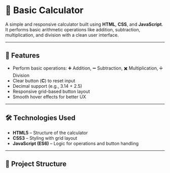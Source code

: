 # 🧮 Basic Calculator  

A simple and responsive calculator built using **HTML**, **CSS**, and **JavaScript**.  
It performs basic arithmetic operations like addition, subtraction, multiplication, and division with a clean user interface.  

---

## 🚀 Features  
- Perform basic operations: ➕ Addition, ➖ Subtraction, ✖️ Multiplication, ➗ Division  
- Clear button (**C**) to reset input  
- Decimal support (e.g., 3.14 + 2.5)  
- Responsive grid-based button layout  
- Smooth hover effects for better UX  

---

## 🛠️ Technologies Used  
- **HTML5** – Structure of the calculator  
- **CSS3** – Styling with grid layout  
- **JavaScript (ES6)** – Logic for operations and button handling  

---

## 📂 Project Structure  
